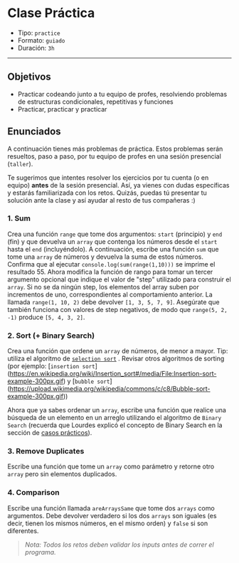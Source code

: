 # Clase Práctica

- Tipo: `practice`
- Formato: `guiado`
- Duración: `3h`

***

## Objetivos

- Practicar codeando junto a tu equipo de profes, resolviendo problemas de
  estructuras condicionales, repetitivas y funciones
- Practicar, practicar y practicar

## Enunciados

A continuación tienes más problemas de práctica. Estos problemas serán
resueltos, paso a paso, por tu equipo de profes en una sesión presencial
(`taller`).

Te sugerimos que intentes resolver los ejercicios por tu cuenta (o en equipo)
**antes** de la sesión presencial. Así, ya vienes con dudas específicas y
estarás familiarizada con los retos. Quizás, puedas tú presentar tu solución
ante la clase y así ayudar al resto de tus compañeras :)

### 1. Sum

Crea una función `range` que tome dos argumentos: `start` (principio) y `end`
(fin) y que devuelva un `array` que contenga los números desde el `start` hasta
el `end` (incluyéndolo). A continuación, escribe una función `sum` que tome una
`array` de números y devuelva la suma de estos números. Confirma que al ejecutar
`console.log(sum(range(1,10)))` se imprime el resultado 55. Ahora modifica la
función de rango para tomar un tercer argumento opcional que indique el valor
de "step" utilizado para construir el `array`. Si no se da ningún step, los
elementos del array suben por incrementos de uno, correspondientes al
comportamiento anterior. La llamada  `range(1, 10, 2)` debe devolver
`[1, 3, 5, 7, 9]`. Asegúrate que también funciona con valores de step negativos,
de modo que `range(5, 2, -1)` produce `[5, 4, 3, 2]`.

### 2. Sort (+ Binary Search)

Crea una función que ordene un `array` de números, de menor a mayor. Tip:
utiliza el algoritmo de [`selection sort`](https://en.wikipedia.org/wiki/Selection_sort)
. Revisar otros algoritmos de sorting (por ejemplo: [`insertion sort`]
(<https://en.wikipedia.org/wiki/Insertion_sort#/media/File:Insertion-sort-example-300px.gif>)
y [`bubble sort`]
(<https://upload.wikimedia.org/wikipedia/commons/c/c8/Bubble-sort-example-300px.gif>))

Ahora que ya sabes ordenar un `array`, escribe una función que realice una
búsqueda de un elemento en un arreglo utilizando el algoritmo de `Binary Search`
(recuerda que Lourdes explicó el concepto de Binary Search en la sección de
[casos prácticos](08-practical-cases)).

### 3. Remove Duplicates

Escribe una función que tome un `array` como parámetro y retorne otro `array`
pero sin elementos duplicados.

### 4. Comparison

Escribe una función llamada `areArraysSame` que tome dos `arrays` como
argumentos. Debe devolver verdadero si los dos `arrays` son iguales (es decir,
tienen los mismos números, en el mismo orden) y `false` si son diferentes.

> _Nota: Todos los retos deben validar los inputs antes de correr el programa._
